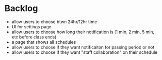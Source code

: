# Backlog 
- allow users to choose btwn 24hr/12hr time
- UI for settings page
- allow users to choose how long their notification is (1 min, 2 min, 5 min, etc before class ends)
- a page that shows all schedules
- allow users to choose if they want notificaiton for passing period or not
- allow users to choose if they want "staff collaboration" on their schedule